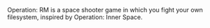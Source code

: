 Operation: RM is a space shooter game in which you fight your own filesystem, inspired by Operation: Inner Space.
